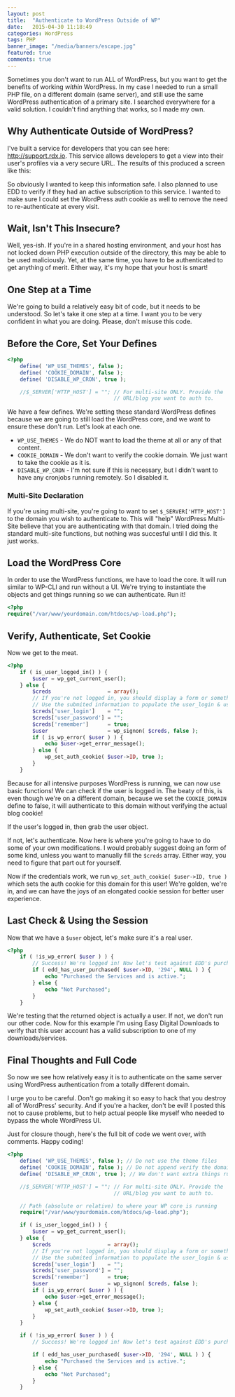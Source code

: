 ```yaml
---
layout: post
title:  "Authenticate to WordPress Outside of WP"
date:   2015-04-30 11:18:49
categories: WordPress
tags: PHP
banner_image: "/media/banners/escape.jpg"
featured: true
comments: true
---
```


Sometimes you don't want to run ALL of WordPress, but you want to get the benefits of working *within* WordPress. In my case I needed to run a small PHP file, on a different domain (same server), and still use the same WordPress authentication of a primary site. I searched everywhere for a valid solution. I couldn't find anything that works, so I made my own.

<!--more-->

## Why Authenticate Outside of WordPress?

I've built a service for developers that you can see here: <a href="http://support.rdx.io">http://support.rdx.io</a>. This service allows developers to get a view into their user's profiles via a very secure URL. The results of this produced a screen like this:


So obviously I wanted to keep this information safe. I also planned to use EDD to verify if they had an active subscription to this service. I wanted to make sure I could set the WordPress auth cookie as well to remove the need to re-authenticate at every visit.

## Wait, Isn't This Insecure?
Well, yes-ish. If you're in a shared hosting environment, and your host has not locked down PHP execution outside of the directory, this may be able to be used maliciously. Yet, at the same time, you have to be authenticated to get anything of merit. Either way, it's my hope that your host is smart!



## One Step at a Time
We're going to build a relatively easy bit of code, but it needs to be understood. So let's take it one step at a time. I want you to be very confident in what you are doing. Please, don't misuse this code.

## Before the Core, Set Your Defines
```php
<?php
	define( 'WP_USE_THEMES', false );
    define( 'COOKIE_DOMAIN', false );
    define( 'DISABLE_WP_CRON', true );

    //$_SERVER['HTTP_HOST'] = ""; // For multi-site ONLY. Provide the 
    							  // URL/blog you want to auth to.
```
We have a few defines. We're setting these standard WordPress defines because we are going to still load the WordPress core, and we want to ensure these don't run. Let's look at each one.

* `WP_USE_THEMES` - We do NOT want to load the theme at all or any of that content.
* `COOKIE_DOMAIN` - We don't want to verify the cookie domain. We just want to take the cookie as it is.
* `DISABLE_WP_CRON` - I'm not sure if this is necessary, but I didn't want to have any cronjobs running remotely. So I disabled it.

### Multi-Site Declaration
If you're using multi-site, you're going to want to set `$_SERVER['HTTP_HOST']` to the domain you wish to authenticate to. This will "help" WordPress Multi-Site believe that you are authenticating with that domain. I tried doing the standard multi-site functions, but nothing was succesful until I did this. It just works.

## Load the WordPress Core
In order to use the WordPress functions, we have to load the core. It will run similar to WP-CLI and run without a UI. We're trying to instantiate the objects and get things running so we can authenticate. Run it!

```php
<?php
require("/var/www/yourdomain.com/htdocs/wp-load.php");
```

## Verify, Authenticate, Set Cookie
Now we get to the meat.

```php
<?php
    if ( is_user_logged_in() ) {
        $user = wp_get_current_user();
    } else {
        $creds                  = array();
        // If you're not logged in, you should display a form or something
        // Use the submited information to populate the user_login & user_password
        $creds['user_login']    = "";
        $creds['user_password'] = "";
        $creds['remember']      = true;
        $user                   = wp_signon( $creds, false );
        if ( is_wp_error( $user ) ) {
            echo $user->get_error_message();
        } else {
            wp_set_auth_cookie( $user->ID, true );
        }
    }
```

Because for all intensive purposes WordPress is running, we can now use basic functions! We can check if the user is logged in. The beaty of this, is even though we're on a different domain, because we set the `COOKIE_DOMAIN` define to false, it will authenticate to this domain without verifying the actual blog cookie!

If the user's logged in, then grab the user object.

If not, let's authenticate. Now here is where you're going to have to do some of your own modifications. I would probably suggest doing an form of some kind, unless you want to manually fill the `$creds` array. Either way, you need to figure that part out for yourself.

Now if the credentials work, we run `wp_set_auth_cookie( $user->ID, true )` which sets the auth cookie for this domain for this user! We're golden, we're in, and we can have the joys of an elongated cookie session for better user experience.

## Last Check & Using the Session
Now that we have a `$user` object, let's make sure it's a real user.

```php
<?php
	if ( !is_wp_error( $user ) ) {
    	// Success! We're logged in! Now let's test against EDD's purchase of my "service."
        if ( edd_has_user_purchased( $user->ID, '294', NULL ) ) {
            echo "Purchased the Services and is active.";
        } else {
            echo "Not Purchased";
        }
    }
```

We're testing that the returned object is actually a user. If not, we don't run our other code. Now for this example I'm using Easy Digital Downloads to verify that this user account has a valid subscription to one of my downloads/services.

## Final Thoughts and Full Code
So now we see how relatively easy it is to authenticate on the same server using WordPress authentication from a totally different domain. 

I urge you to be careful. Don't go making it so easy to hack that you destroy all of WordPress' security. And if you're a hacker, don't be evil! I posted this not to cause problems, but to help actual people like myself who needed to bypass the whole WordPress UI.

Just for closure though, here's the full bit of code we went over, with comments. Happy coding!

```php
<?php
    define( 'WP_USE_THEMES', false ); // Do not use the theme files
    define( 'COOKIE_DOMAIN', false ); // Do not append verify the domain to the cookie
    define( 'DISABLE_WP_CRON', true ); // We don't want extra things running...

    //$_SERVER['HTTP_HOST'] = ""; // For multi-site ONLY. Provide the 
    							  // URL/blog you want to auth to.

    // Path (absolute or relative) to where your WP core is running
    require("/var/www/yourdomain.com/htdocs/wp-load.php");

    if ( is_user_logged_in() ) {
        $user = wp_get_current_user();
    } else {
        $creds                  = array();
        // If you're not logged in, you should display a form or something
        // Use the submited information to populate the user_login & user_password
        $creds['user_login']    = "";
        $creds['user_password'] = "";
        $creds['remember']      = true;
        $user                   = wp_signon( $creds, false );
        if ( is_wp_error( $user ) ) {
            echo $user->get_error_message();
        } else {
            wp_set_auth_cookie( $user->ID, true );
        }
    }

    if ( !is_wp_error( $user ) ) {
    	// Success! We're logged in! Now let's test against EDD's purchase of my "service."

        if ( edd_has_user_purchased( $user->ID, '294', NULL ) ) {
            echo "Purchased the Services and is active.";
        } else {
            echo "Not Purchased";
        }
    }
```